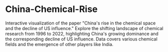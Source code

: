 # China-Chemical-Rise
Interactive visualization of the paper "China's rise in the chemical space and the decline of US influence." Explore the shifting landscape of chemical research from 1996 to 2022, highlighting China's growing dominance and the corresponding decline of US influence. Data covers various chemical fields and the emergence of other players like India.

